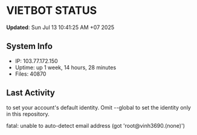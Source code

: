 # VIETBOT STATUS
**Updated**: Sun Jul 13 10:41:25 AM +07 2025

## System Info
- IP: 103.77.172.150
- Uptime: up 1 week, 14 hours, 28 minutes
- Files: 40870

## Last Activity

to set your account's default identity.
Omit --global to set the identity only in this repository.

fatal: unable to auto-detect email address (got 'root@vinh3690.(none)')
